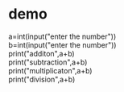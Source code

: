 # demo
a=int(input("enter the number"))<br>
b=int(input("enter the number"))<br>
print("additon",a+b)<br>
print("subtraction",a+b)<br>
print("multiplicaton",a+b)<br>
print("division",a+b)<br>

